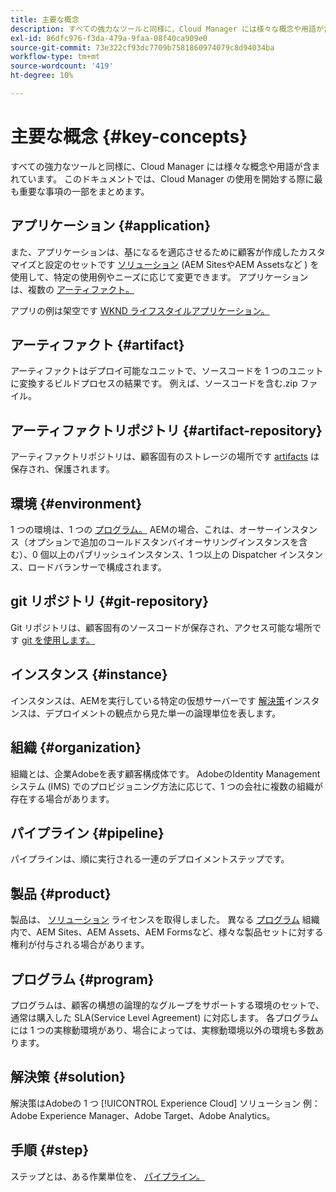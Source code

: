 ```yaml
---
title: 主要な概念
description: すべての強力なツールと同様に、Cloud Manager には様々な概念や用語が含まれています。 このドキュメントでは、Cloud Manager の使用を開始する際に最も重要な事項の一部をまとめます。
exl-id: 86dfc976-f3da-479a-9faa-08f40ca909e0
source-git-commit: 73e322cf93dc7709b7581860974079c8d94034ba
workflow-type: tm+mt
source-wordcount: '419'
ht-degree: 10%

---
```



# 主要な概念 {#key-concepts}

すべての強力なツールと同様に、Cloud Manager には様々な概念や用語が含まれています。 このドキュメントでは、Cloud Manager の使用を開始する際に最も重要な事項の一部をまとめます。

## アプリケーション {#application}

また、アプリケーションは、基になるを適応させるために顧客が作成したカスタマイズと設定のセットです [ソリューション](#solution) (AEM SitesやAEM Assetsなど ) を使用して、特定の使用例やニーズに応じて変更できます。 アプリケーションは、複数の [アーティファクト。](#artifact)

アプリの例は架空です [WKND ライフスタイルアプリケーション。](https://experienceleague.adobe.com/docs/experience-manager-learn/getting-started-wknd-tutorial-develop/overview.html?lang=ja)

## アーティファクト {#artifact}

アーティファクトはデプロイ可能なユニットで、ソースコードを 1 つのユニットに変換するビルドプロセスの結果です。 例えば、ソースコードを含む.zip ファイル。

## アーティファクトリポジトリ {#artifact-repository}

アーティファクトリポジトリは、顧客固有のストレージの場所です [artifacts](#artifact) は保存され、保護されます。

## 環境 {#environment}

1 つの環境は、1 つの [プログラム。](#program) AEMの場合、これは、オーサーインスタンス（オプションで追加のコールドスタンバイオーサリングインスタンスを含む）、0 個以上のパブリッシュインスタンス、1 つ以上の Dispatcher インスタンス、ロードバランサーで構成されます。

## git リポジトリ {#git-repository}

Git リポジトリは、顧客固有のソースコードが保存され、アクセス可能な場所です [git を使用します。](https://git-scm.com)

## インスタンス {#instance}

インスタンスは、AEMを実行している特定の仮想サーバーです [解決策](#solution)インスタンスは、デプロイメントの観点から見た単一の論理単位を表します。

## 組織 {#organization}

組織とは、企業Adobeを表す顧客構成体です。 AdobeのIdentity Managementシステム (IMS) でのプロビジョニング方法に応じて、1 つの会社に複数の組織が存在する場合があります。

## パイプライン {#pipeline}

パイプラインは、順に実行される一連のデプロイメントステップです。

## 製品 {#product}

製品は、 [ソリューション](#solution) ライセンスを取得しました。 異なる [プログラム](#program) 組織内で、AEM Sites、AEM Assets、AEM Formsなど、様々な製品セットに対する権利が付与される場合があります。

## プログラム {#program}

プログラムは、顧客の構想の論理的なグループをサポートする環境のセットで、通常は購入した SLA(Service Level Agreement) に対応します。 各プログラムには 1 つの実稼動環境があり、場合によっては、実稼動環境以外の環境も多数あります。

## 解決策 {#solution}

解決策はAdobeの 1 つ [!UICONTROL Experience Cloud] ソリューション 例：Adobe Experience Manager、Adobe Target、Adobe Analytics。

## 手順 {#step}

ステップとは、ある作業単位を、 [パイプライン。](#pipeline)
